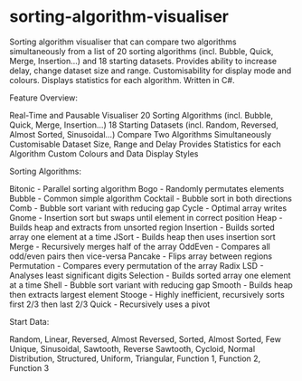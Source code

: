 # sorting-algorithm-visualiser
Sorting algorithm visualiser that can compare two algorithms simultaneously from a list of 20 sorting algorithms (incl. Bubble, Quick, Merge, Insertion...) and 18 starting datasets. Provides ability to increase delay, change dataset size and range. Customisability for display mode and colours. Displays statistics for each algorithm. Written in C#.

Feature Overview:

  Real-Time and Pausable Visualiser
  20 Sorting Algorithms (incl. Bubble, Quick, Merge, Insertion...)
  18 Starting Datasets (incl. Random, Reversed, Almost Sorted, Sinusoidal...)
  Compare Two Algorithms Simultaneously
  Customisable Dataset Size, Range and Delay
  Provides Statistics for each Algorithm
  Custom Colours and Data Display Styles

Sorting Algorithms:

  Bitonic - Parallel sorting algorithm
  Bogo - Randomly permutates elements
  Bubble - Common simple algorithm
  Cocktail - Bubble sort in both directions
  Comb - Bubble sort variant with reducing gap
  Cycle - Optimal array writes
  Gnome - Insertion sort but swaps until element in correct position
  Heap - Builds heap and extracts from unsorted region
  Insertion - Builds sorted array one element at a time
  JSort - Builds heap then uses insertion sort
  Merge - Recursively merges half of the array
  OddEven - Compares all odd/even pairs then vice-versa
  Pancake - Flips array between regions
  Permutation - Compares every permutation of the array
  Radix LSD - Analyses least significant digits
  Selection - Builds sorted array one element at a time
  Shell - Bubble sort variant with reducing gap
  Smooth - Builds heap then extracts largest element
  Stooge - Highly inefficient, recursively sorts first 2/3 then last 2/3
  Quick - Recursively uses a pivot
  
Start Data: 

  Random, Linear, Reversed, Almost Reversed, Sorted, Almost Sorted, Few Unique, Sinusoidal, Sawtooth, Reverse Sawtooth, Cycloid,   Normal Distribution, Structured, Uniform, Triangular, Function 1, Function 2, Function 3

